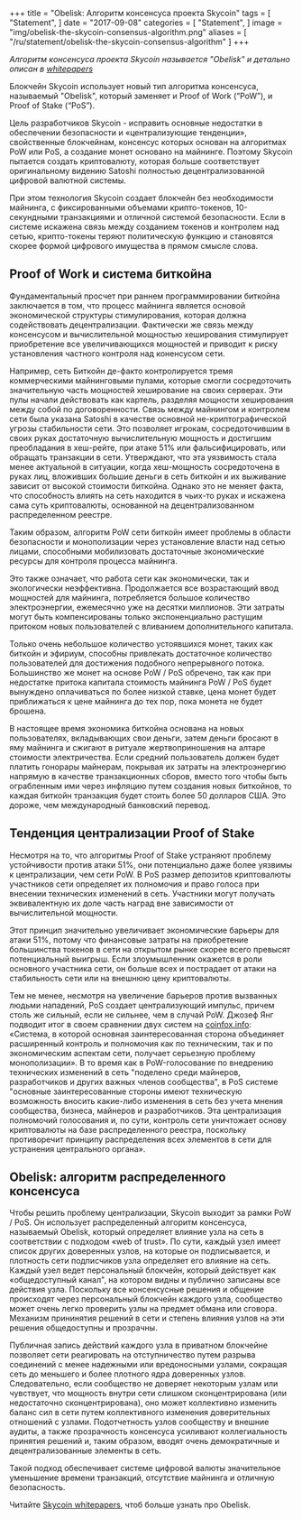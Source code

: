 +++
title = "Obelisk: Алгоритм консенсуса проекта Skycoin"
tags = [
    "Statement",
]
date = "2017-09-08"
categories = [
    "Statement",
]
image = "img/obelisk-the-skycoin-consensus-algorithm.png"
aliases = [
	"/ru/statement/obelisk-the-skycoin-consensus-algorithm"
]
+++

*Алгоритм консенсуса проекта Skycoin называется "Obelisk" и детально описан в
[whitepapers](https://www.skycoin.net/whitepapers)*

Блокчейн Skycoin использует новый тип алгоритма консенсуса, называемый
"Obelisk", который заменяет и Proof of Work (“PoW”), и Proof of Stake
(“PoS”).

Цель разработчиков Skycoin - исправить основные недостатки в обеспечении
безопасности и «централизующие тенденции», свойственные блокчейнам, консенсус
которых основан на алгоритмах PoW или PoS, а создание монет основано на
майнинге. Поэтому Skycoin пытается создать криптовалюту, которая больше
соответствует оригинальному видению Satoshi полностью децентрализованной
цифровой валютной системы.

При этом технология Skycoin создает блокчейн без необходимости майнинга,
с фиксированными объемами крипто-токенов, 10-секундными транзакциями
и отличной системой безопасности.
Если в системе искажена связь между созданием токенов и контролем над сетью,
крипто-токены теряют политическую функцию и становятся скорее формой цифрового
имущества в прямом смысле слова.

## Proof of Work и система биткойна

Фундаментальный просчет при раннем программировании биткойна заключается в том,
что процесс майнинга является основой экономической структуры стимулирования,
которая должна содействовать децентрализации. Фактически же связь между консенсусом
и вычислительной мощностью хеширования стимулирует приобретение все увеличивающихся
мощностей и приводит к риску установления частного контроля над коненсусом сети.

Например, сеть Биткойн де-факто контролируется тремя коммерческими майнинговыми пулами,
которые смогли сосредоточить значительную часть мощностей хеширование на своих серверах.
Эти пулы начали действовать как картель, разделяя мощности хеширования между собой
по договоренности. Связь между майнингом и контролем сети была указана Satoshi в качестве
основной не-криптографической угрозы стабильности сети. Это позволяет игрокам,
сосредоточившим в своих руках достаточную вычислительную мощность и достигшим
преобладания в хеш-рейте, при атаке 51% или фальсифицировать, или обращать
транзакции в сети. Утверждают, что эта уязвимость стала менее актуальной в ситуации,
когда хеш-мощность сосредоточена в руках лиц, вложивших большие деньги в сеть
биткойн и их выживание зависит от высокой стоимости биткойна. Однако это не меняет
факта, что способность влиять на сеть находится в чьих-то руках и искажена
сама суть криптовалюты, основанной на децентрализованном распределенном реестре.

Таким образом, алгоритм PoW сети биткойн имеет проблемы в области безопасности
и монополизации через установление власти над сетью лицами, способными
мобилизовать достаточные экономические ресурсы для контроля процесса майнинга.

Это также означает, что работа сети как экономически, так и экологически
неэффективна. Продолжается все возрастающий ввод мощностей для майнинга,
потребляется большое количество электроэнергии, ежемесячно уже на десятки
миллионов. Эти затраты могут быть компенсированы только экспоненциально
растущим притоком новых пользователей с вливанием дополнительного капитала.

Только очень небольшое количество устоявшихся монет, таких как биткойн и эфириум,
способны привлекать достаточное количество пользователей для достижения подобного
непрерывного потока. Большинство же монет на основе PoW / PoS обречено,
так как при недостатке притока капитала стоимость майнинга PoW / PoS будет
вынуждено оплачиваться по более низкой ставке, цена монет будет приближаться
к цене майнинга до тех пор, пока монета не будет брошена.

В настоящее время экономика биткойна основана на новых пользователях,
вкладывающих свои деньги, затем деньги бросают в яму майнинга и сжигают в
ритуале жертвоприношения на алтаре стоимости электричества. Если средний
пользователь должен будет платить гонорары майнерам, покрывая их затраты
на электроэнергию напрямую в качестве транзакционных сборов, вместо того
чтобы быть ограбленным ими через инфляцию путем создания новых биткойнов,
то каждая биткойн транзакция будет стоить более 50 долларов США. Это дороже,
чем международный банковский перевод.

## Тенденция централизации Proof of Stake

Несмотря на то, что алгоритмы Proof of Stake устраняют проблему устойчивости
против атаки 51%, они потенциально даже более уязвимы к централизации,
чем сети PoW.
В PoS размер депозитов криптовалюты участников сети определяет
их полномочия и право голоса при внесении технических изменений в сеть.
Участники могут получать эквивалентную их доле часть наград вне зависимости
от вычислительной мощности.

Этот принцип значительно увеличивает экономические барьеры для атаки 51%,
потому что финансовые затраты на приобретение большинства токенов в
сети на открытом рынке скорее всего превысят потенциальный выигрыш. Если
злоумышленник окажется в роли основного участника сети, он больше всех
и пострадает от атаки на стабильность сети или на внешнюю цену криптовалюты.

Тем не менее, несмотря на увеличение барьеров против вызванных людьми нападений,
PoS создает централизующий импульс, причем столь же сильный, если не сильнее,
чем в случай PoW. Джозеф Янг подводит итог в своем сравнении двух систем на
[coinfox.info](http://www.coinfox.info/): «Система, в которой основная
заинтересованная сторона объединяет расширенный контроль и полномочия как
по техническим, так и по экономическим аспектам сети, получает серьезную
проблему монополизации». В то время как в PoW-голосование по внедрению
технических изменений в сеть "поделено среди майнеров, разработчиков и
других важных членов сообщества", в PoS системе "основные заинтересованные
стороны имеют техническую возможность вносить какие-либо изменения в сеть
без учета мнения сообщества, бизнеса, майнеров и разработчиков. Эта
централизация полномочий голосования и, по сути, контроль сети уничтожает
основу криптовалюты на базе распределенного реестра, поскольку противоречит
принципу распределения всех элементов в сети для устранения центрального органа».

## Obelisk: алгоритм распределенного консенсуса

Чтобы решить проблему централизации, Skycoin выходит за рамки PoW / PoS.
Он использует распределенный алгоритм консенсуса, называемый Obelisk, который
определяет влияние узла на сеть в соответствии с подходом «web of trust».
По сути, каждый узел имеет список других доверенных узлов, на которые он
подписывается, и плотность сети подписчиков узла определяет его влияние на сеть.
Каждый узел ведет персональный блокчейн, который действует как «общедоступный
канал", на котором видны и публично записаны все действия узла. Поскольку
все консенсусные решения и общение происходят через персональный блокчейн
каждого узла, сообщество может очень легко проверить узлы на предмет обмана
или сговора. Механизм прининятия решений в сети и степень влияния узлов на эти
решения общедоступны и прозрачны.

Публичная запись действий каждого узла в приватном блокчейне позволяет сети
реагировать на отступничество путем разрыва соединений с менее надежными или
вредоносными узлами, сокращая сеть до меньшего и более плотного ядра
доверенных узлов. Следовательно, если сообщество не доверяет некоторым узлам
или чувствует, что мощность внутри сети слишком сконцентрирована
(или недостаточно сконцентрирована), оно может коллективно изменить баланс
сил в сети путем коллективного изменения доверительных отношений с узлами.
Подотчетность узлов сообществу и внешние аудиты, а также прозрачность
консенсуса усиливают коллегиальность принятия решений и, таким образом,
вводят очень демократичные и децентрализованные элементы в сеть.

Такой подход обеспечивает системе цифровой валюты значительное уменьшение
времени транзакций, отсутствие майнинга и отличную безопасность.

Читайте [Skycoin whitepapers](https://www.skycoin.net/whitepapers),
чтоб больше узнать про Obelisk.
